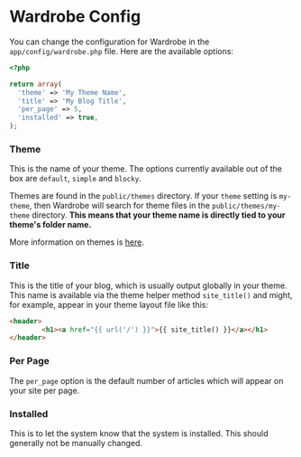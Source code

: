 # Wardrobe Config

You can change the configuration for Wardrobe in the `app/config/wardrobe.php` file. Here are the available options:

```php
<?php

return array(
  'theme' => 'My Theme Name',
  'title' => 'My Blog Title',
  'per_page' => 5,
  'installed' => true,
);
```

### Theme
This is the name of your theme. The options currently available out of the box are `default`, `simple` and `blocky`.

Themes are found in the `public/themes` directory. If your `theme` setting is `my-theme`, then Wardrobe will search for theme files in the `public/themes/my-theme` directory. **This means that your theme name is directly tied to your theme's folder name.**

More information on themes is [here](Themes).

### Title
This is the title of your blog, which is usually output globally in your theme. This name is available via the theme helper method `site_title()` and might, for example, appear in your theme layout file like this:

```html
<header>
        <h1><a href="{{ url('/') }}">{{ site_title() }}</a></h1>
</header>
```

### Per Page
The `per_page` option is the default number of articles which will appear on your site per page.

### Installed
This is to let the system know that the system is installed. This should generally not be manually changed.